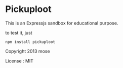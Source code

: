 Pickuploot
================

This is an Expressjs sandbox for educational purpose.

to test it, just

````
npm install pickuploot
````

Copyright 2013 mose

License : MIT
